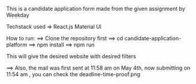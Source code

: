 This is a candidate application form made from the given assignment by Weekday

Techstack used =>
React.js
Material UI

How to run:
==> Clone the repository first
==> cd candidate-application-platform
==> npm install
==> npm run

This will give the desired website with desired filters


==>
Also, the mail was first sent at 11:58 am on May 4th, now submitting on 11:54 am , you can check the deadline-time-proof.png
